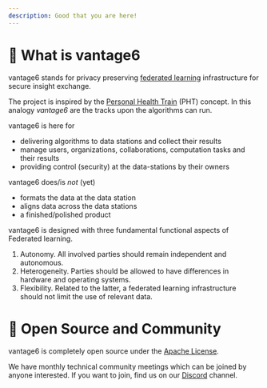 ```yaml
---
description: Good that you are here!
---
```


# 🚄 What is vantage6

vantage6 stands for privacy preserving [federated learning](https://en.wikipedia.org/wiki/Federated_learning) infrastructure for secure insight exchange.

The project is inspired by the [Personal Health Train](https://pht.health-ri.nl/) (PHT) concept. In this analogy _vantage6_ are the tracks upon the algorithms can run.

vantage6 is here for

* delivering algorithms to data stations and collect their results
* manage users, organizations, collaborations, computation tasks and their results
* providing control (security) at the data-stations by their owners

vantage6 does/is _not_ (yet)

* formats the data at the data station
* aligns data across the data stations
* a finished/polished product

vantage6 is designed with three fundamental functional aspects of Federated learning.

1. Autonomy. All involved parties should remain independent and autonomous.
2. Heterogeneity. Parties should be allowed to have differences in hardware and operating systems.
3. Flexibility. Related to the latter, a federated learning infrastructure should not limit the use of relevant data.

# 🤝 Open Source and Community
vantage6 is completely open source under the [Apache License](https://github.com/IKNL/vantage6/blob/master/LICENSE).

We have monthly technical community meetings which can be joined by anyone interested. If you want to join, find us on our [Discord](https://discord.gg/yAyFf6Y) channel.